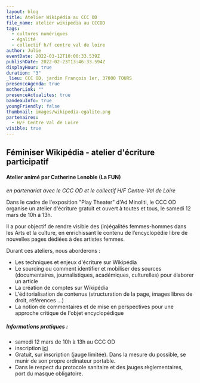 ```yaml
---
layout: blog
title: Atelier Wikipédia au CCC OD
file_name: atelier wikipédia au CCCOD
tags:
  - cultures numériques
  - égalité
  - collectif h/f centre val de loire
author: Julie
eventDate: 2022-03-12T10:00:33.539Z
publishDate: 2022-02-23T13:46:33.594Z
displayHour: true
duration: "3"
_lieu: CCC OD, jardin François 1er, 37000 TOURS
presenceAgenda: true
motherLink: ""
presenceActualites: true
bandeauInfo: true
youngFriendly: false
thumbnail: images/wikipedia-egalite.png
partenaires:
  - H/F Centre Val de Loire
visible: true
---
```

## Féminiser Wikipédia - atelier d'écriture participatif

#### Atelier animé par Catherine Lenoble (La FUN)
*en partenariat avec le CCC OD et le collectif H/F Centre-Val de Loire*

Dans le cadre de l'exposition "Play Theater" d'Ad Minoliti, le CCC OD organise un atelier d'écriture gratuit et ouvert à toutes et tous, le samedi 12 mars de 10h à 13h.
 
Il a pour objectif de rendre visible des (in)égalités femmes-hommes dans les Arts et la culture, en enrichissant le contenu de l’encyclopédie libre de nouvelles pages dédiées à des artistes femmes.  

Durant ces ateliers, nous aborderons :
 
- Les techniques et enjeux d'écriture sur Wikipédia
- Le sourcing ou comment identifier et mobiliser des sources
(documentaires, journalistiques, académiques, culturelles) pour élaborer
un article
- La création de comptes sur Wikipédia
- L'éditorialisation de contenus (structuration de la page, images
libres de droit, références ...)
- La notion de commentaires et de mise en perspectives pour une approche
critique de l'objet encyclopédique

##### Informations pratiques : 
* samedi 12 mars de 10h à 13h au CCC OD
* inscription [ici](https://docs.google.com/forms/d/e/1FAIpQLSdShE5HPK0-iZFuindqicUsXXeb7_TNHdq8HudzOhpEP0cmFw/viewform)
* Gratuit, sur inscription (jauge limitée).
Dans la mesure du possible, se munir de son propre ordinateur portable.
* Dans le respect du protocole sanitaire et des jauges règlementaires, port du masque obligatoire.
